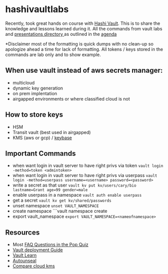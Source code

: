 # hashivaultlabs
Recently, took great hands on course with [Hashi Vault](https://www.hashicorp.com/products/vault). This is to share the knowledge and lessons learned during it. All the commands from vault labs and [presentations directory ](https://github.com/MattN-HB/hashivaultlabs/tree/main/guides-presentations)as outlined in the [agenda](https://github.com/MattN-HB/hashivaultlabs/blob/main/guides-presentations/Vault%20Enterprise%20Academy%20Agenda%20-%203%20Day.pdf)

*Disclaimer most of the formatting is quick dumps with no clean-up so apologize ahead a time for lack of formatting. All tokens / keys stored in the commands are lab only and to show example.

## When use vault instead of aws secrets manager: 
* multicloud
* dynamic key generation
* on prem implentation
* airgapped environments or where classified cloud is not

## How to store keys
* HSM
* Transit vault (best used in airgapped)
* KMS (aws or gcp) / [keybase](keybase.io)

## Important Commands
* when want login in vault server to have right privs via token ```vault login -method=token <admintoken>```
* when want login in vault server to have right privs via userpass ```vault login -method=userpass username=<username> password=<password>```
* write a secret as that user ```vault kv put kv/users/cary/bio lastname=Grant age=99 gender=male```
* enable userpass in a namespace ```vault auth enable userpass```
* get a secret ```vault kv get kv/shared/passwords```
* unset namespace ```unset VAULT_NAMESPACE```
* create namespace ```vault namespace create <nameofnamespace>
* export vault_namespace ```export VAULT_NAMESPACE=<nameofnamespace>```
## Resources
* Most [FAQ Questions in the Pop Quiz](https://github.com/MattN-HB/hashivaultlabs/blob/main/guides-presentations/pop%20quiz)
* [Vault deployment Guide](https://learn.hashicorp.com/tutorials/vault/deployment-guide)
* [Vault Learn](https://learn.hashicorp.com/vault)
* [Autounseal](https://learn.hashicorp.com/tutorials/vault/autounseal-transit)
* [Compare cloud kms](https://www.hashicorp.com/resources/how-vault-compare-cloud-kms)
